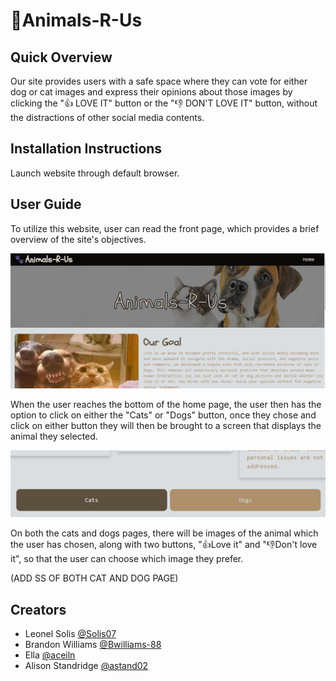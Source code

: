 # 🐾Animals-R-Us 

## Quick Overview

Our site provides users with a safe space where they can vote for either dog or cat images and express their opinions about those images by clicking the "👍 LOVE IT" button or the "👎 DON'T LOVE IT" button, without the distractions of other social media contents. 


## Installation Instructions

Launch website through default browser.


## User Guide


To utilize this website, user can read the front page, which provides a brief overview of the site's objectives.

![Project SS](README-assets/homepage.png)


When the user reaches the bottom of the home page, the user then has the option to click on either the "Cats" or "Dogs" button, once they chose and click on either button they will then be brought to a screen that displays the animal they selected.

![Project SS](README-assets/hpbuttons.png)


On both the cats and dogs pages, there will be images of the animal which the user has chosen, along with two buttons, "👍Love it" and "👎Don't love it", so that the user can choose which image they prefer.

(ADD SS OF BOTH CAT AND DOG PAGE)


## Creators 
- Leonel Solis [@Solis07](https://github.com/Solis07) 
- Brandon Williams [@Bwilliams-88](https://github.com/Bwilliams-88) 
- Ella [@aceiln](https://github.com/aceiln) 
- Alison Standridge [@astand02](https://github.com/astand02)